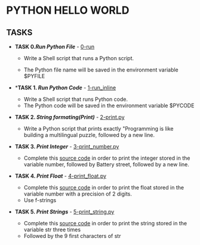 # PYTHON HELLO WORLD


## TASKS 
-  **TASK 0._Run Python File_** - [0-run](https://github.com/washucode/alx-higher_level_programming/blob/main/0x00-python-hello_world/0-run)
   - Write a Shell script that runs a Python script.

   - The Python file name will be saved in the environment variable $PYFILE

- ***TASK 1. _Run Python Code_** - [1-run_inline](https://github.com/washucode/alx-higher_level_programming/blob/main/0x00-python-hello_world/1-run_inline)
  - Write a Shell script that runs Python code.
  - The Python code will be saved in the environment variable $PYCODE

- **TASK 2. _String formating(Print)_** - [2-print.py](https://github.com/washucode/alx-higher_level_programming/blob/main/0x00-python-hello_world/2-print.py)
   - Write a Python script that prints exactly "Programming is like building a multilingual puzzle, followed by a new line.

- **TASK 3. _Print Integer_** - [3-print_number.py](https://github.com/washucode/alx-higher_level_programming/blob/main/0x00-python-hello_world/3-print_number.py)
    - Complete this [source code](https://github.com/alx-tools/0x00.py/blob/master/3-print_number.py) in order to print the integer stored in the variable number, followed by Battery street, followed by a new line. 

- **TASK 4. _Print Float_** - [4-print_float.py](https://github.com/washucode/alx-higher_level_programming/blob/main/0x00-python-hello_world/4-print_float.py)
    - Complete this [source code](https://github.com/alx-tools/0x00.py/blob/master/4-print_float.py) in order to print the float stored in the variable number with a precision of 2 digits.
    - Use f-strings
  
- **TASK 5. _Print Strings_** - [5-print_string.py](https://github.com/washucode/alx-higher_level_programming/blob/main/0x00-python-hello_world/4-print_string.py)
    - Complete this [source code](https://github.com/alx-tools/0x00.py/blob/master/5-print_string.py) in order to print the string stored in the variable str three times
    - Followed by the 9 first characters of str